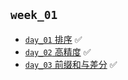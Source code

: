 ## `week_01`
- [`day_01` 排序](https://github.com/cherry77-cloud/Rookie2025_04/blob/main/week_01/day_01.md) ✅
- [`day_02` 高精度](https://github.com/cherry77-cloud/Rookie2025_04/blob/main/week_01/day_02.md) ✅
- [`day_03` 前缀和与差分](https://github.com/cherry77-cloud/Rookie2025_04/blob/main/week_01/day_03.md) ✅
